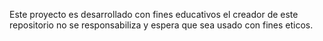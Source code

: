Este proyecto es desarrollado con fines educativos el creador de este repositorio no se responsabiliza
y espera que sea usado con fines eticos.